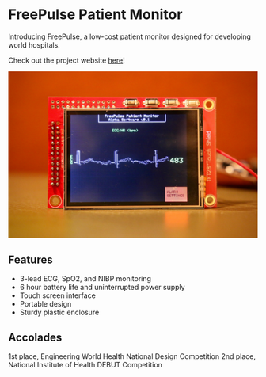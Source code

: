 # FreePulse Patient Monitor

Introducing FreePulse, a low-cost patient monitor designed for developing world hospitals.

Check out the project website [here][sitelink]!

![alt tag](resources/cover.jpg)

Features
--------
- 3-lead ECG, SpO2, and NIBP monitoring
- 6 hour battery life and uninterrupted power supply
- Touch screen interface
- Portable design
- Sturdy plastic enclosure

Accolades
--------
1st place, Engineering World Health National Design Competition
2nd place, National Institute of Health DEBUT Competition

[sitelink]: www.freepulsemed.com

